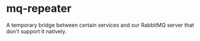 # mq-repeater

A temporary bridge between certain services and our RabbitMQ server that don't support it natively.

